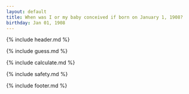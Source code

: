 ```yaml
---
layout: default
title: When was I or my baby conceived if born on January 1, 1908?
birthday: Jan 01, 1908
---
```


{% include header.md %}

{% include guess.md %}

{% include calculate.md %}

{% include safety.md %}

{% include footer.md %}



